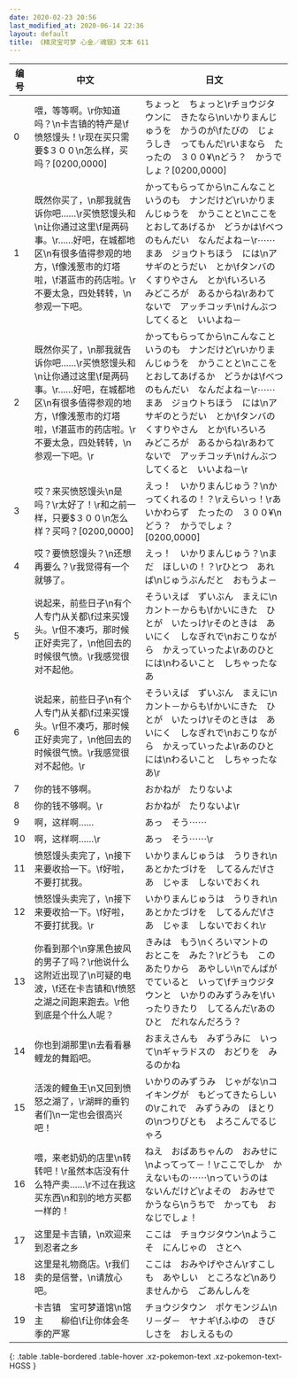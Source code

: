 ```yaml
---
date: 2020-02-23 20:56
last_modified_at: 2020-06-14 22:36
layout: default
title: 《精灵宝可梦 心金／魂银》文本 611
---
```

| 编号 | 中文 | 日文 |
| ---- | ---- | ---- |
| 0 | 喂，等等啊。\r你知道吗？\n卡吉镇的特产是\f愤怒馒头！\r现在买只需要$３００\n怎么样，买吗？[0200,0000] | ちょっと　ちょっと\rチョウジタウンに　きたなら\nいかりまんじゅうを　かうのが\fたびの　じょうしき　ってもんだ\rいまなら　たったの　３００¥\nどう？　かうでしょ？[0200,0000] |
| 1 | 既然你买了，\n那我就告诉你吧……\r买愤怒馒头和\n让你通过这里\f是两码事。\r……好吧，在城都地区\n有很多值得参观的地方，\f像浅葱市的灯塔啦，\f湛蓝市的药店啦。\r不要太急，四处转转，\n参观一下吧。 | かってもらってから\nこんなこと　いうのも　ナンだけど\rいかりまんじゅうを　かうことと\nここを　とおしてあげるか　どうかは\fべつのもんだい　なんだよね－\r⋯⋯まあ　ジョウトちほう　には\nアサギのとうだい　とか\fタンバのくすりやさん　とか\fいろいろ　みどころが　あるからね\rあわてないで　アッチコッチ\nけんぶつ　してくると　いいよね－ |
| 2 | 既然你买了，\n那我就告诉你吧……\r买愤怒馒头和\n让你通过这里\f是两码事。\r……好吧，在城都地区\n有很多值得参观的地方，\f像浅葱市的灯塔啦，\f湛蓝市的药店啦。\r不要太急，四处转转，\n参观一下吧。\r | かってもらってから\nこんなこと　いうのも　ナンだけど\rいかりまんじゅうを　かうことと\nここを　とおしてあげるか　どうかは\fべつのもんだい　なんだよね－\r⋯⋯まあ　ジョウトちほう　には\nアサギのとうだい　とか\fタンバのくすりやさん　とか\fいろいろ　みどころが　あるからね\rあわてないで　アッチコッチ\nけんぶつ　してくると　いいよね－\r |
| 3 | 哎？来买愤怒馒头\n是吗？\r太好了！\r和之前一样，只要$３００\n怎么样？买吗？[0200,0000] | えっ！　いかりまんじゅう？\nかってくれるの！？\rえらいっ！\rあいかわらず　たったの　３００¥\nどう？　かうでしょ？[0200,0000] |
| 4 | 哎？要愤怒馒头？\n还想再要么？\r我觉得有一个就够了。 | えっ！　いかりまんじゅう？\nまだ　ほしいの！？\rひとつ　あれば\nじゅうぶんだと　おもうよ－ |
| 5 | 说起来，前些日子\n有个人专门从关都\f过来买馒头。\r但不凑巧，那时候正好卖完了，\n他回去的时候很气愤。\r我感觉很对不起他。 | そういえば　ずいぶん　まえに\nカント－からも\fかいにきた　ひとが　いたっけ\rそのときは　あいにく　しなぎれで\nおこりながら　かえっていったよ\rあのひとには\nわるいこと　しちゃったなあ |
| 6 | 说起来，前些日子\n有个人专门从关都\f过来买馒头。\r但不凑巧，那时候正好卖完了，\n他回去的时候很气愤。\r我感觉很对不起他。\r | そういえば　ずいぶん　まえに\nカント－からも\fかいにきた　ひとが　いたっけ\rそのときは　あいにく　しなぎれで\nおこりながら　かえっていったよ\rあのひとには\nわるいこと　しちゃったなあ\r |
| 7 | 你的钱不够啊。 | おかねが　たりないよ |
| 8 | 你的钱不够啊。\r | おかねが　たりないよ\r |
| 9 | 啊，这样啊…… | あっ　そう⋯⋯ |
| 10 | 啊，这样啊……\r | あっ　そう⋯⋯\r |
| 11 | 愤怒馒头卖完了，\n接下来要收拾一下。\f好啦，不要打扰我。 | いかりまんじゅうは　うりきれ\nあとかたづけを　してるんだ\fさあ　じゃま　しないでおくれ |
| 12 | 愤怒馒头卖完了，\n接下来要收拾一下。\f好啦，不要打扰我。\r | いかりまんじゅうは　うりきれ\nあとかたづけを　してるんだ\fさあ　じゃま　しないでおくれ\r |
| 13 | 你看到那个\n穿黑色披风的男子了吗？\r他说什么这附近出现了\n可疑的电波，\f还在卡吉镇和\f愤怒之湖之间跑来跑去。\r他到底是个什么人呢？ | きみは　もう\nくろいマントの　おとこを　みた？\rどうも　このあたりから　あやしい\nでんぱが　でていると　いって\fチョウジタウンと　いかりのみずうみを\fいったりきたり　してるんだ\rあのひと　だれなんだろう？ |
| 14 | 你也到湖那里\n去看看暴鲤龙的舞蹈吧。 | おまえさんも　みずうみに　いって\nギャラドスの　おどりを　みるのかね |
| 15 | 活泼的鲤鱼王\n又回到愤怒之湖了，\r湖畔的垂钓者们\n一定也会很高兴吧！ | いかりのみずうみ　じゃがな\nコイキングが　もどってきたらしいの\rこれで　みずうみの　ほとりの\nつりびとも　よろこんでるじゃろ |
| 16 | 喂，来老奶奶的店里\n转转吧！\r虽然本店没有什么特产卖……\r不过在我这买东西\n和别的地方买都一样的！ | ねえ　おばあちゃんの　おみせに\nよってって－！\rここでしか　かえないもの⋯⋯\nっていうのは　ないんだけど\rよその　おみせで　かうなら\nうちで　かっても　おなじでしょ！ |
| 17 | 这里是卡吉镇，\n欢迎来到忍者之乡 | ここは　チョウジタウン\nようこそ　にんじゃの　さとへ |
| 18 | 这里是礼物商店。\r我们卖的是信誉，\n请放心吧。 | ここは　おみやげやさん\rすこしも　あやしい　ところなど\nありませんから　ごあんしんを |
| 19 | 卡吉镇　宝可梦道馆\n馆主　　柳伯\f让你体会冬季的严寒 | チョウジタウン　ポケモンジム\nリ－ダ－　ヤナギ\fふゆの　きびしさを　おしえるもの |
{: .table .table-bordered .table-hover .xz-pokemon-text .xz-pokemon-text-HGSS }